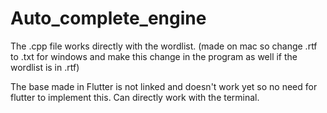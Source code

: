 # Auto_complete_engine

The .cpp file works directly with the wordlist. (made on mac so change .rtf to .txt for windows and make this change in 
the program as well if the wordlist is in .rtf)

The base made in Flutter is not linked and doesn't work yet so no need for flutter to implement this.
Can directly work with the terminal.
